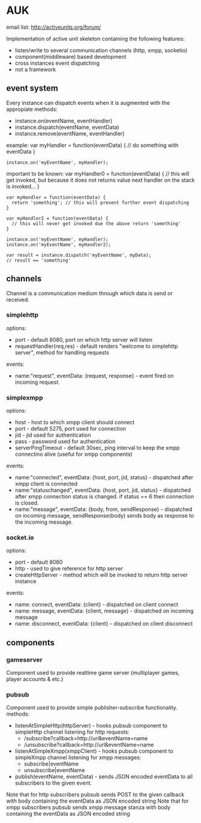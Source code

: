 # AUK #
email list: http://activeunits.org/forum/ 

Implementation of active unit skeleton containing the following features:
  * listen/write to several communication channels (http, xmpp, socketio)
  * component(middleware) based development
  * cross instances event dispatching
  * not a framework

## event system ##
Every instance can dispatch events when it is augmented with the appropiate methods:
  * instance.on(eventName, eventHandler) 
  * instance.dispatch(eventName, eventData)
  * instance.remove(eventName, eventHandler)

example:
    var myHandler = function(eventData) {
      // do something with eventData
    }
  
    instance.on('myEventName', myHandler);

important to be known: 
    var myHandler0 = function(eventData) {
      // this will get invoked, but because it does not returns value next handler on the stack is invoked...
    }
  
    var myHandler = function(eventData) {
      return 'something'; // this will prevent further event dispatching
    }
  
    var myHandler2 = function(eventData) {
      // this will never get invoked due the above return 'something'
    }
  
    instance.on('myEventName', myHandler);
    instance.on('myEventName', myHandler2);
  
    var result = instance.dispatch('myEventName', myData);
    // result == 'something'

## channels ##
Channel is a communication medium through which data is send or received.

### simplehttp ###
options:
  * port - default 8080, port on which http server will listen
  * requestHandler(req,res) - default renders "welcome to simplehttp server", 
method for handling requests

events:
  * name:"request", eventData: {request, response} - event fired on incoming request.

### simplexmpp ###
options:
  * host - host to which xmpp client should connect
  * port - default 5275, port used for connection
  * jid - jid used for authentication
  * pass - password used for authentication
  * serverPingTimeout - default 30sec, ping interval to keep the xmpp connectino alive (useful for xmpp components)

events:
  * name:"connected", eventData: {host, port, jid, status} - dispatched after xmpp client is connected
  * name:"statuschanged", eventData: {host, port, jid, status} - dispatched after xmpp connection status is changed. if status == 6 then connection is closed.
  * name:"message", eventData: {body, from, sendResponse} - dispatched on incoming message, sendResponse(body) sends body as response to the incoming message.

### socket.io ###
options:
  * port - default 8080
  * http - used to give reference for http server
  * createHttpServer - method which will be invoked to return http server instance

events:
  * name: connect, eventData: {client} - dispatched on client connect
  * name: message, eventData: {client, message} - dispatched on incoming message
  * name: disconnect, eventData: {client} - dispatched on client disconnect

## components ##
### gameserver ###
Component used to provide realtime game server (multiplayer games, player accounts & etc.)
### pubsub ###
Component used to provide simple publisher-subscribe functionality. 
methods:
  * listenAtSimpleHttp(httpServer) - hooks pubsub component to simpleHttp channel listening for http requests:
    * /subscribe?callback=http://url&eventName=name
    * /unsubscribe?callback=http://url&eventName=name
  * listenAtSimpleXmpp(xmppClient) - hooks pubsub component to simpleXmpp channel listening for xmpp messages:
    * subscribe|eventName
    * unsubscribe|eventName
  * publish(eventName, eventData) - sends JSON encoded eventData to all subscribers to the given event.

Note that for http subscribers pubsub sends POST to the given callback with body containing the eventData as JSON encoded string
Note that for xmpp subscribers pubsub sends xmpp message stanza with body containing the eventData as JSON encoded string
